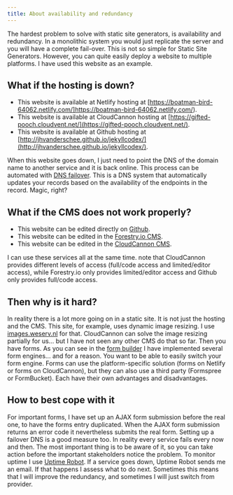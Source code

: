 ```yaml
---
title: About availability and redundancy
---
```


The hardest problem to solve with static site generators, is availability and redundancy. In a monolithic system you would just replicate the server and you will have a complete fail-over. This is not so simple for Static Site Generators. However, you can quite easily deploy a website to multiple platforms. I have used this website as an example.

## What if the hosting is down?

- This website is available at Netlify hosting at [https://boatman-bird-64062.netlify.com/]https://boatman-bird-64062.netlify.com/).
- This website is available at CloudCannon hosting at [https://gifted-pooch.cloudvent.net/](https://gifted-pooch.cloudvent.net/).
- This website is available at Github hosting at [http://jhvanderschee.github.io/jekyllcodex/](http://jhvanderschee.github.io/jekyllcodex/).

When this website goes down, I just need to point the DNS of the domain name to another service and it is back online. This process can be automated with [DNS failover](https://dnsmadeeasy.com/services/dnsfailover/). This is a DNS system that automatically updates your records based on the availability of the endpoints in the record. Magic, right?

## What if the CMS does not work properly?

- This website can be edited directly on [Github](https://github.com/jhvanderschee/jekyllcodex).
- This website can be edited in the [Forestry.io CMS](https://forestry.io).
- This website can be edited in the [CloudCannon CMS](https://cloudcannon.com).

I can use these services all at the same time. note that CloudCannon provides different levels of access (full/code access and limited/editor access), while Forestry.io only provides limited/editor access and Github only provides full/code access.

## Then why is it hard?

In reality there is a lot more going on in a static site. It is not just the hosting and the CMS. This site, for example, uses dynamic image resizing. I use [images.weserv.nl](https://images.weserv.nl) for that. CloudCannon can solve the image resizing partially for us... but I have not seen any other CMS do that so far. Then you have forms. As you can see in the [form builder](/without-plugin/form-builder) I have implemented several form engines... and for a reason. You want to be able to easily switch your form engine. Forms can use the platform-specific solution (forms on Netlify or forms on CloudCannon), but they can also use a third party (Formspree or FormBucket). Each have their own advantages and disadvantages. 

## How to best cope with it

For important forms, I have set up an AJAX form submission before the real one, to have the forms entry duplicated. When the AJAX form submission returns an error code it nevertheless submits the real form. Setting up a failover DNS is a good measure too. In reality every service fails every now and then. The most important thing is to be aware of it, so you can take action before the important stakeholders notice the problem. To monitor uptime I use [Uptime Robot](https://uptimerobot.com). If a service goes down, Uptime Robot sends me an email. If that happens I assess what to do next. Sometimes this means that I will improve the redundancy, and sometimes I will just switch from provider.